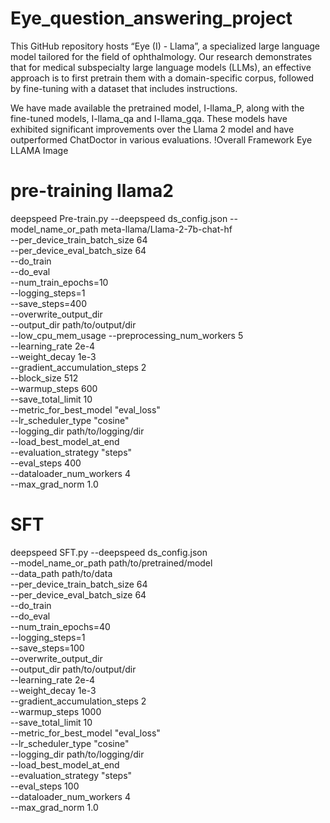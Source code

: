 # Eye_question_answering_project
This GitHub repository hosts “Eye (I) - Llama”, a specialized large language model tailored for the field of ophthalmology. Our research demonstrates that for medical subspecialty large language models (LLMs), an effective approach is to first pretrain them with a domain-specific corpus, followed by fine-tuning with a dataset that includes instructions.

We have made available the pretrained model, I-llama_P, along with the fine-tuned models, I-llama_qa and I-llama_gqa. These models have exhibited significant improvements over the Llama 2 model and have outperformed ChatDoctor in various evaluations.
!Overall Framework Eye LLAMA Image

# pre-training llama2
deepspeed Pre-train.py --deepspeed ds_config.json --model_name_or_path meta-llama/Llama-2-7b-chat-hf \
    --per_device_train_batch_size 64 \
    --per_device_eval_batch_size 64 \
    --do_train \
    --do_eval \
    --num_train_epochs=10 \
    --logging_steps=1 \
    --save_steps=400 \
    --overwrite_output_dir \
    --output_dir path/to/output/dir \
    --low_cpu_mem_usage --preprocessing_num_workers 5 \
    --learning_rate 2e-4 \
    --weight_decay 1e-3 \
    --gradient_accumulation_steps 2 \
    --block_size 512 \
    --warmup_steps 600 \
    --save_total_limit 10 \
    --metric_for_best_model "eval_loss" \
    --lr_scheduler_type "cosine" \
    --logging_dir path/to/logging/dir \
    --load_best_model_at_end \
    --evaluation_strategy "steps" \
    --eval_steps 400 \
    --dataloader_num_workers 4 \
    --max_grad_norm 1.0

# SFT
deepspeed SFT.py --deepspeed ds_config.json \
    --model_name_or_path path/to/pretrained/model \
    --data_path path/to/data \
    --per_device_train_batch_size 64 \
    --per_device_eval_batch_size 64 \
    --do_train \
    --do_eval \
    --num_train_epochs=40 \
    --logging_steps=1 \
    --save_steps=100 \
    --overwrite_output_dir \
    --output_dir path/to/output/dir \
    --learning_rate 2e-4 \
    --weight_decay 1e-3 \
    --gradient_accumulation_steps 2 \
    --warmup_steps 1000 \
    --save_total_limit 10 \
    --metric_for_best_model "eval_loss" \
    --lr_scheduler_type "cosine" \
    --logging_dir path/to/logging/dir \
    --load_best_model_at_end \
    --evaluation_strategy "steps" \
    --eval_steps 100 \
    --dataloader_num_workers 4 \
    --max_grad_norm 1.0

